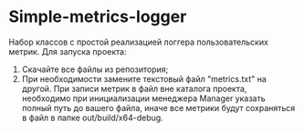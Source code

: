 # Simple-metrics-logger
Набор классов с простой реализацией логгера пользовательских метрик.
Для запуска проекта:
1. Скачайте все файлы из репозитория;
2. При необходимости замените текстовый файл "metrics.txt" на другой.
   При записи метрик в файл вне каталога проекта, необходимо при инициализации менеджера Manager указать полный путь до вашего файла,
   иначе все метрики будут сохраняться в файл в папке out/build/x64-debug. 
